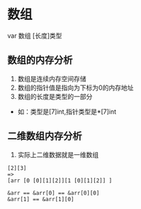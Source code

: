 # 数组

var 数组 [长度]类型

## 数组的内存分析

1. 数组是连续内存空间存储
2. 数组的指针值是指向为下标为0的内存地址
3. 数组的长度是类型的一部分

* 如：类型是[7]int,指针类型是*[7]int

## 二维数组内存分析
1. 实际上二维数据就是一维数组

```
[2][3]
=>
[arr [0 [0][1][2]][1 [0][1][2]] ]

&arr == &arr[0] == &arr[0][0]
&arr[1] == &arr[1][0]

```
